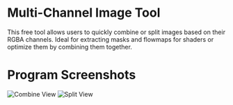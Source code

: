 # Multi-Channel Image Tool
This free tool allows users to quickly combine or split images based on their RGBA channels. Ideal for extracting masks and flowmaps for shaders or optimize them by combining them together.

# Program Screenshots
![Combine View](https://user-images.githubusercontent.com/34221560/152069571-70490d87-b912-4ae3-8ed1-478fc2835880.png)
![Split View](https://user-images.githubusercontent.com/34221560/152069920-0776981b-2d99-436c-ae29-dd708e29f68d.png)
